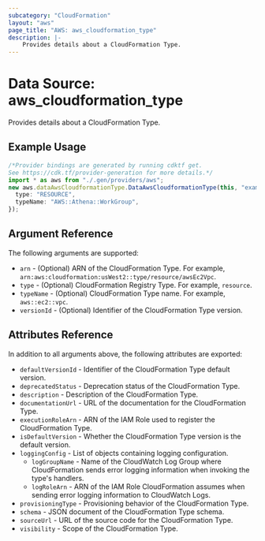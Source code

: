 ```yaml
---
subcategory: "CloudFormation"
layout: "aws"
page_title: "AWS: aws_cloudformation_type"
description: |-
    Provides details about a CloudFormation Type.
---
```


# Data Source: aws\_cloudformation\_type

Provides details about a CloudFormation Type.

## Example Usage

```typescript
/*Provider bindings are generated by running cdktf get.
See https://cdk.tf/provider-generation for more details.*/
import * as aws from "./.gen/providers/aws";
new aws.dataAwsCloudformationType.DataAwsCloudformationType(this, "example", {
  type: "RESOURCE",
  typeName: "AWS::Athena::WorkGroup",
});

```

## Argument Reference

The following arguments are supported:

* `arn` - (Optional) ARN of the CloudFormation Type. For example, `arn:aws:cloudformation:usWest2::type/resource/awsEc2Vpc`.
* `type` - (Optional) CloudFormation Registry Type. For example, `resource`.
* `typeName` - (Optional) CloudFormation Type name. For example, `aws::ec2::vpc`.
* `versionId` - (Optional) Identifier of the CloudFormation Type version.

## Attributes Reference

In addition to all arguments above, the following attributes are exported:

* `defaultVersionId` - Identifier of the CloudFormation Type default version.
* `deprecatedStatus` - Deprecation status of the CloudFormation Type.
* `description` - Description of the CloudFormation Type.
* `documentationUrl` - URL of the documentation for the CloudFormation Type.
* `executionRoleArn` - ARN of the IAM Role used to register the CloudFormation Type.
* `isDefaultVersion` - Whether the CloudFormation Type version is the default version.
* `loggingConfig` - List of objects containing logging configuration.
  * `logGroupName` - Name of the CloudWatch Log Group where CloudFormation sends error logging information when invoking the type's handlers.
  * `logRoleArn` - ARN of the IAM Role CloudFormation assumes when sending error logging information to CloudWatch Logs.
* `provisioningType` - Provisioning behavior of the CloudFormation Type.
* `schema` - JSON document of the CloudFormation Type schema.
* `sourceUrl` - URL of the source code for the CloudFormation Type.
* `visibility` - Scope of the CloudFormation Type.
